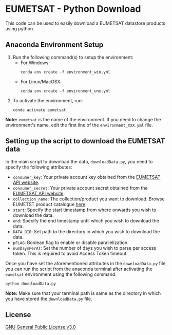 # EUMETSAT - Python Download

This code can be used to easily download a EUMETSAT datastore products using python.


## Anaconda Environment Setup

1) Run the following command(s) to setup the environment:
    - For Windows:
        ```
        conda env create -f environment_win.yml
        ```
    - For Linux/MacOSX:
        ```
        conda env create -f environment_unx.yml
        ```
2) To activate the environment, run:
    ```
    conda activate eumetsat
    ```
**Note:** `eumetsat` is the name of the environment. If you need to change the environment's name, edit the first line of the `environment_XXX.yml` file.


## Setting up the script to download the EUMETSAT data

In the main script to download the data, `downloadData.py`, you need to specify the following attributes:

- `consumer_key`: Your private account key obtained from the [EUMETSAT API website](https://api.eumetsat.int/api-key/).
- `consumer_secret`: Your private account secret obtained from the [EUMETSAT API website](https://api.eumetsat.int/api-key/).
- `collection_name`: The collection/product you want to download. Browse EUMETST product catalogue [here](https://data.eumetsat.int/search?query=).
- `start`: Specify the start timestamp from where onwards you wish to download the data.
- `end`: Specify the end timestamp until which you wish to download the data.
- `DATA_DIR`: Set path to the directory in which you wish to download the data.
- `pFLAG`: Boolean flag to enable or disable parallelization.
- `numDaysPerAT`: Set the number of days you wish to parse per access token. This is required to avoid Access Token timeout.

Once you have set the aforementioned attributes in the `downloadData.py` file, you can run the script from the anaconda terminal after activating the `eumetsat` environment using the following command:
```
python downloadData.py
```
**Note:** Make sure that your terminal path is same as the directory in which you have stored the `downloadData.py` file.


## License
[GNU General Public License v3.0](LICENSE)
